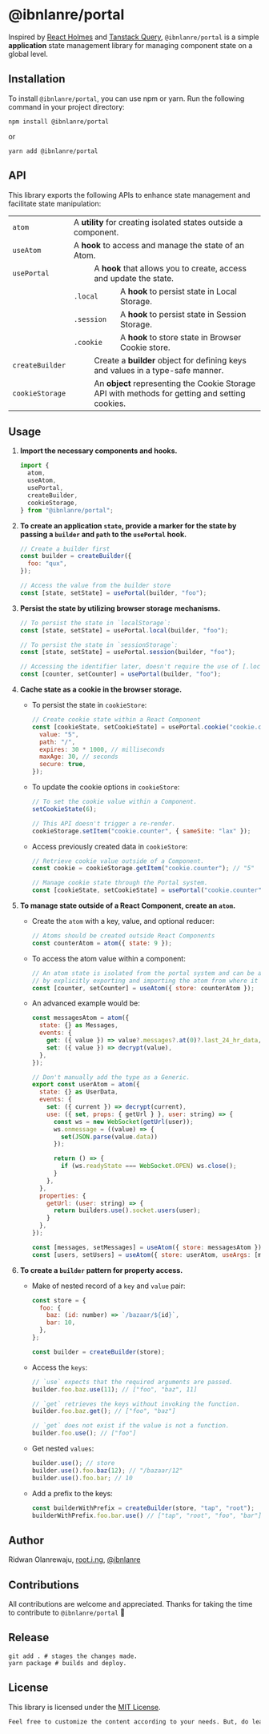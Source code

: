 # @ibnlanre/portal

Inspired by [React Holmes](https://github.com/devx-os/react-holmes) and [Tanstack Query](https://tanstack.com/query), `@ibnlanre/portal` is a simple **application** state management library for managing component state on a global level.

## Installation

To install `@ibnlanre/portal`, you can use npm or yarn. Run the following command in your project directory:

```shell
npm install @ibnlanre/portal
```

or

```shell
yarn add @ibnlanre/portal
```

## API

This library exports the following APIs to enhance state management and facilitate state manipulation:

<table>
    <tbody>
        <tr>
            <td colspan="">
                <code>atom</code>
            </td>
            <td colspan="6">A <strong>utility</strong> for creating isolated states outside a component.</td>
        </tr>
        <tr>
            <td colspan="">
                <code>useAtom</code>
            </td>
            <td colspan="6">A <strong>hook</strong> to access and manage the state of an Atom.</td>
        </tr>
        <tr>
            <td colspan="2">
                <code>usePortal</code>
            </td>
            <td colspan="5">A <strong>hook</strong> that allows you to create, access and update the state.</td>
        </tr>
        <tr>
            <td></td>
            <td colspan="2">
                <code>.local</code>
            </td>
            <td colspan="4">A <strong>hook</strong> to persist state in Local Storage.</td>
        </tr>
        <tr>
            <td></td>
            <td colspan="2">
                <code>.session</code>
            </td>
            <td colspan="4">A <strong>hook</strong> to persist state in Session Storage.</td>
        </tr>
        <tr>
            <td></td>
            <td colspan="2">
                <code>.cookie</code>
            </td>
            <td colspan="4">A <strong>hook</strong> to store state in Browser Cookie store.</td>
        </tr>
        <tr>
            <td colspan="2">
                <code>createBuilder</code>
            </td>
            <td colspan="5">Create a <strong>builder</strong> object for defining keys and values in a type-safe manner.</td>
        </tr>
        <tr>
            <td colspan="2">
                <code>cookieStorage</code>
            </td>
            <td colspan="5">An <strong>object</strong> representing the Cookie Storage API with methods for getting and setting cookies.</td>
        </tr>
    </tbody>
</table>

## Usage

1. **Import the necessary components and hooks.**

    ```js
    import {
      atom,
      useAtom,
      usePortal,
      createBuilder,
      cookieStorage,
    } from "@ibnlanre/portal";
    ```

2. **To create an application `state`, provide a marker for the state by passing a `builder` and `path` to the `usePortal` hook.**

    ```js
    // Create a builder first
    const builder = createBuilder({
      foo: "qux",
    });

    // Access the value from the builder store
    const [state, setState] = usePortal(builder, "foo");
    ```

3. **Persist the state by utilizing browser storage mechanisms.**

    ```js
    // To persist the state in `localStorage`:
    const [state, setState] = usePortal.local(builder, "foo");

    // To persist the state in `sessionStorage`:
    const [state, setState] = usePortal.session(builder, "foo");

    // Accessing the identifier later, doesn't require the use of [.local]
    const [counter, setCounter] = usePortal(builder, "foo");
    ```

4. **Cache state as a cookie in the browser storage.**

    - To persist the state in `cookieStore`:

      ```js
      // Create cookie state within a React Component
      const [cookieState, setCookieState] = usePortal.cookie("cookie.counter", {
        value: "5",
        path: "/",
        expires: 30 * 1000, // milliseconds
        maxAge: 30, // seconds
        secure: true,
      });
      ```

    - To update the cookie options in `cookieStore`:

      ```js
      // To set the cookie value within a Component.
      setCookieState(6);

      // This API doesn't trigger a re-render.
      cookieStorage.setItem("cookie.counter", { sameSite: "lax" });
      ```

    - Access previously created data in `cookieStore`:

      ```js
      // Retrieve cookie value outside of a Component.
      const cookie = cookieStorage.getItem("cookie.counter"); // "5"

      // Manage cookie state through the Portal system.
      const [cookieState, setCookieState] = usePortal("cookie.counter");
      ```

5. **To manage state outside of a React Component, create an `atom`.**

    - Create the `atom` with a key, value, and optional reducer:

      ```js
      // Atoms should be created outside React Components
      const counterAtom = atom({ state: 9 });
      ```

    - To access the atom value within a component:

      ```js
      // An atom state is isolated from the portal system and can be accessed
      // by explicitly exporting and importing the atom from where it was declared.
      const [counter, setCounter] = useAtom({ store: counterAtom });
      ```

    - An advanced example would be:

      ```js
      const messagesAtom = atom({
        state: {} as Messages,
        events: {
          get: ({ value }) => value?.messages?.at(0)?.last_24_hr_data,
          set: ({ value }) => decrypt(value),
        },
      });

      // Don't manually add the type as a Generic.
      export const userAtom = atom({
        state: {} as UserData,
        events: {
          set: ({ current }) => decrypt(current),
          use: ({ set, props: { getUrl } }, user: string) => {
            const ws = new WebSocket(getUrl(user));
            ws.onmessage = ((value) => {
              set(JSON.parse(value.data))
            });

            return () => {
              if (ws.readyState === WebSocket.OPEN) ws.close();
            }
          },
        },
        properties: {
          getUrl: (user: string) => {
            return builders.use().socket.users(user);
          }
        },
      });

      const [messages, setMessages] = useAtom({ store: messagesAtom });
      const [users, setUsers] = useAtom({ store: userAtom, useArgs: [messages.user] });
      ```

6. **To create a `builder` pattern for property access.**

    - Make of nested record of a `key` and `value` pair:

      ```js
      const store = {
        foo: {
          baz: (id: number) => `/bazaar/${id}`,
          bar: 10,
        },
      };

      const builder = createBuilder(store);
      ```

    - Access the `keys`:

      ```js
      // `use` expects that the required arguments are passed.
      builder.foo.baz.use(11); // ["foo", "baz", 11]

      // `get` retrieves the keys without invoking the function.
      builder.foo.baz.get(); // ["foo", "baz"]

      // `get` does not exist if the value is not a function.
      builder.foo.use(); // ["foo"]
      ```

    - Get nested `values`:

      ```js
      builder.use(); // store
      builder.use().foo.baz(12); // "/bazaar/12"
      builder.use().foo.bar; // 10
      ```

    - Add a prefix to the keys:

      ```js
      const builderWithPrefix = createBuilder(store, "tap", "root");
      builderWithPrefix.foo.bar.use() // ["tap", "root", "foo", "bar"]
      ```

## Author

Ridwan Olanrewaju, [root.i.ng](https://www.root.i.ng), [@ibnlanre](https://linkedin.com/in/ibnlanre)

## Contributions

All contributions are welcome and appreciated. Thanks for taking the time to contribute to `@ibnlanre/portal` 💚

## Release

```shell
git add . # stages the changes made.
yarn package # builds and deploy.
```

## License

This library is licensed under the [MIT License](https://opensource.org/licenses/MIT).

```txt
Feel free to customize the content according to your needs. But, do leave a shoutout. Thanks! 😊.
```
